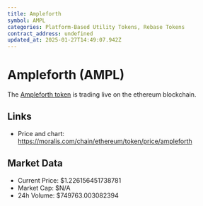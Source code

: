 ```yaml
---
title: Ampleforth
symbol: AMPL
categories: Platform-Based Utility Tokens, Rebase Tokens
contract_address: undefined
updated_at: 2025-01-27T14:49:07.942Z
---
```


# Ampleforth (AMPL)
The [Ampleforth token](https://moralis.com/chain/ethereum/token/price/ampleforth) is trading live on the ethereum blockchain.

## Links
- Price and chart: https://moralis.com/chain/ethereum/token/price/ampleforth

## Market Data
- Current Price: $1.226156451738781
- Market Cap: $N/A
- 24h Volume: $749763.003082394
